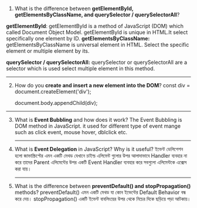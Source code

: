 1. What is the difference between **getElementById, getElementsByClassName, and querySelector / querySelectorAll**?

**getElementById**: getElementById is a method of JavaScript (DOM) which called Document Object Model. getElementById is unique in HTML.It select specifically one element by ID.
**getElementsByClassName:** getElementsByClassName is universal element in HTML. Select the
specific element or multiple element by its.

**querySelector / querySelectorAll:** querySelector or querySelectorAll are a selector which is used select multiple element in this method.

---

2. How do you **create and insert a new element into the DOM**?
   const div = document.createElement('div');

   document.body.appendChild(div);

---

3. What is **Event Bubbling** and how does it work?
   The Event Bubbling is DOM method in JavaScript. it used for different type of event mange such as click event, mouse hover, dblclick etc.
   ***
4. What is **Event Delegation** in JavaScript? Why is it useful?
   ইভেন্ট ডেলিগেশন হলো জাভাস্ক্রিপ্টের এমন একটি মেথড যেখানে চাইল্ড এলিমেন্ট গুলোর উপর আলাদাভাবে Handler ব্যবহার না করে তাদের Parent এলিমেন্টের উপর একটি Event Handler ব্যবহার করে সবগুলো এলিমেন্টকে এক্সেস করা যায়।
   ***
5. What is the difference between **preventDefault() and stopPropagation()** methods?
   preventDefault() এমন একটি মেথড যা কোন ইভেন্টের Default Behavior বন্ধ করে দেয়।
   stopPropagation() একটি ইভেন্ট বাবলিংয়ের উপর থেকে নিচের দিকে ছড়িয়ে পড়া আটকায়।
